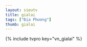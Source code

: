 ```yaml
---
layout: sieutv
title: gialai
tags: ["Địa Phương"]
thumb: gialai
---
```

{% include tvpro key="vn_gialai" %}